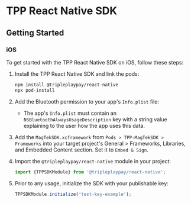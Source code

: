
# TPP React Native SDK


## Getting Started

### iOS

To get started with the TPP React Native SDK on iOS, follow these steps:

1. Install the TPP React Native SDK and link the pods:
   ```bash
   npm install @tripleplaypay/react-native
   npx pod-install
   ```
2. Add the Bluetooth permission to your app's `Info.plist` file:
   - The app's `Info.plist` must contain an `NSBluetoothAlwaysUsageDescription` key with a string value explaining to the user how the app uses this data.

3. Add the `MagTekSDK.xcframework` from `Pods > TPP-MagTekSDK > Frameworks` into your target project's General > Frameworks, Libraries, and Embedded Content section. Set it to `Embed & Sign`.

4. Import the `@tripleplaypay/react-native` module in your project:

   ```jsx
   import {TPPSDKModule} from '@tripleplaypay/react-native';
   ```

5. Prior to any usage, initialize the SDK with your publishable key:

   ```jsx
   TPPSDKModule.initialize('test-key-example');
   ```
